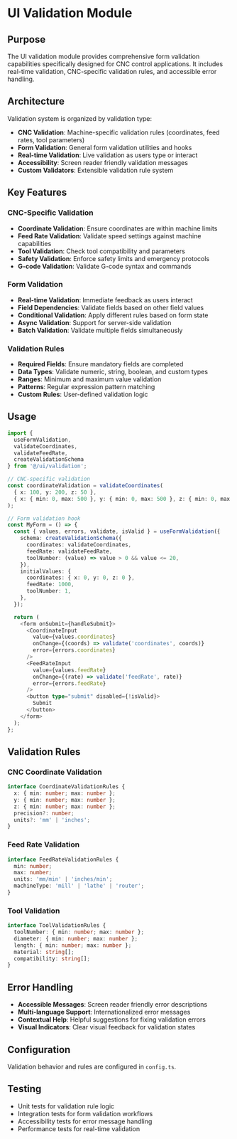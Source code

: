 # UI Validation Module

## Purpose
The UI validation module provides comprehensive form validation capabilities specifically designed for CNC control applications. It includes real-time validation, CNC-specific validation rules, and accessible error handling.

## Architecture
Validation system is organized by validation type:
- **CNC Validation**: Machine-specific validation rules (coordinates, feed rates, tool parameters)
- **Form Validation**: General form validation utilities and hooks
- **Real-time Validation**: Live validation as users type or interact
- **Accessibility**: Screen reader friendly validation messages
- **Custom Validators**: Extensible validation rule system

## Key Features

### CNC-Specific Validation
- **Coordinate Validation**: Ensure coordinates are within machine limits
- **Feed Rate Validation**: Validate speed settings against machine capabilities
- **Tool Validation**: Check tool compatibility and parameters
- **Safety Validation**: Enforce safety limits and emergency protocols
- **G-code Validation**: Validate G-code syntax and commands

### Form Validation
- **Real-time Validation**: Immediate feedback as users interact
- **Field Dependencies**: Validate fields based on other field values
- **Conditional Validation**: Apply different rules based on form state
- **Async Validation**: Support for server-side validation
- **Batch Validation**: Validate multiple fields simultaneously

### Validation Rules
- **Required Fields**: Ensure mandatory fields are completed
- **Data Types**: Validate numeric, string, boolean, and custom types
- **Ranges**: Minimum and maximum value validation
- **Patterns**: Regular expression pattern matching
- **Custom Rules**: User-defined validation logic

## Usage
```typescript
import { 
  useFormValidation, 
  validateCoordinates, 
  validateFeedRate,
  createValidationSchema 
} from '@/ui/validation';

// CNC-specific validation
const coordinateValidation = validateCoordinates(
  { x: 100, y: 200, z: 50 },
  { x: { min: 0, max: 500 }, y: { min: 0, max: 500 }, z: { min: 0, max: 100 } }
);

// Form validation hook
const MyForm = () => {
  const { values, errors, validate, isValid } = useFormValidation({
    schema: createValidationSchema({
      coordinates: validateCoordinates,
      feedRate: validateFeedRate,
      toolNumber: (value) => value > 0 && value <= 20,
    }),
    initialValues: {
      coordinates: { x: 0, y: 0, z: 0 },
      feedRate: 1000,
      toolNumber: 1,
    },
  });

  return (
    <form onSubmit={handleSubmit}>
      <CoordinateInput 
        value={values.coordinates}
        onChange={(coords) => validate('coordinates', coords)}
        error={errors.coordinates}
      />
      <FeedRateInput 
        value={values.feedRate}
        onChange={(rate) => validate('feedRate', rate)}
        error={errors.feedRate}
      />
      <button type="submit" disabled={!isValid}>
        Submit
      </button>
    </form>
  );
};
```

## Validation Rules

### CNC Coordinate Validation
```typescript
interface CoordinateValidationRules {
  x: { min: number; max: number };
  y: { min: number; max: number };
  z: { min: number; max: number };
  precision?: number;
  units?: 'mm' | 'inches';
}
```

### Feed Rate Validation
```typescript
interface FeedRateValidationRules {
  min: number;
  max: number;
  units: 'mm/min' | 'inches/min';
  machineType: 'mill' | 'lathe' | 'router';
}
```

### Tool Validation
```typescript
interface ToolValidationRules {
  toolNumber: { min: number; max: number };
  diameter: { min: number; max: number };
  length: { min: number; max: number };
  material: string[];
  compatibility: string[];
}
```

## Error Handling
- **Accessible Messages**: Screen reader friendly error descriptions
- **Multi-language Support**: Internationalized error messages
- **Contextual Help**: Helpful suggestions for fixing validation errors
- **Visual Indicators**: Clear visual feedback for validation states

## Configuration
Validation behavior and rules are configured in `config.ts`.

## Testing
- Unit tests for validation rule logic
- Integration tests for form validation workflows
- Accessibility tests for error message handling
- Performance tests for real-time validation